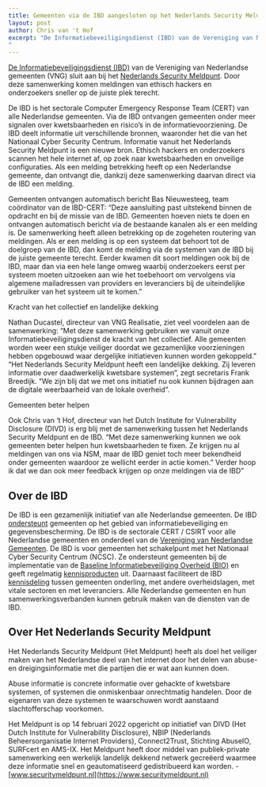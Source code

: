 ```yaml
---
title: Gemeenten via de IBD aangesloten op het Nederlands Security Meldpunt
layout: post
author: Chris van 't Hof
excerpt: "De Informatiebeveiligingsdienst (IBD) van de Vereniging van Nederlandse gemeenten (VNG) sluit aan bij het Nederlands Security Meldpunt. Door deze samenwerking komen meldingen van ethisch hackers en onderzoekers sneller op de juiste plek terecht.
"
---
```

[De Informatiebeveiligingsdienst (IBD)](https://vng.nl/projecten/informatieveiligheid) van de Vereniging van Nederlandse gemeenten (VNG) sluit aan bij het [Nederlands Security Meldpunt](https://securitymeldpunt.nl). Door deze samenwerking komen meldingen van ethisch hackers en onderzoekers sneller op de juiste plek terecht.

De IBD is het sectorale Computer Emergency Response Team (CERT) van alle Nederlandse gemeenten. Via de IBD ontvangen gemeenten onder meer signalen over kwetsbaarheden en risico’s in de informatievoorziening. De IBD deelt informatie uit verschillende bronnen, waaronder het die van het Nationaal Cyber Security Centrum. Informatie vanuit het Nederlands Security Meldpunt is een nieuwe bron. Ethisch hackers en onderzoekers scannen het hele internet af, op zoek naar kwetsbaarheden en onveilige configuraties. Als een melding betrekking heeft op een Nederlandse gemeente, dan ontvangt die, dankzij deze samenwerking daarvan direct via de IBD een melding.

Gemeenten ontvangen automatisch bericht
Bas Nieuwesteeg, team coördinator van de IBD-CERT: “Deze aansluiting past uitstekend binnen de opdracht en bij de missie van de IBD. Gemeenten hoeven niets te doen en ontvangen automatisch bericht via de bestaande kanalen als er een melding is. De samenwerking heeft alleen betrekking op de zogeheten routering van meldingen. Als er een melding is op een systeem dat behoort tot de doelgroep van de IBD, dan komt de melding via de systemen van de IBD bij de juiste gemeente terecht. Eerder kwamen dit soort meldingen ook bij de IBD, maar dan via een hele lange omweg waarbij onderzoekers eerst per systeem moeten uitzoeken aan wie het toebehoort om vervolgens via algemene mailadressen van providers en leveranciers bij de uiteindelijke gebruiker van het systeem uit te komen.”

Kracht van het collectief en landelijke dekking

Nathan Ducastel, directeur van VNG Realisatie, ziet veel voordelen aan de samenwerking: “Met deze samenwerking gebruiken we vanuit onze Informatiebeveiligingsdienst de kracht van het collectief. Alle gemeenten worden weer een stukje veiliger doordat we gezamenlijke voorzieningen hebben opgebouwd waar dergelijke initiatieven kunnen worden gekoppeld.”
“Het Nederlands Security Meldpunt heeft een landelijke dekking. Zij leveren informatie over daadwerkelijk kwetsbare systemen”, zegt secretaris Frank Breedijk. “We zijn blij dat we met ons initiatief nu ook kunnen bijdragen aan de digitale weerbaarheid van de lokale overheid”.

Gemeenten beter helpen

Ook Chris van ‘t Hof, directeur van het Dutch Institute for Vulnerability Disclosure (DIVD) is erg blij met de samenwerking tussen het Nederlands Security Meldpunt en de IBD. “Met deze samenwerking kunnen we ook gemeenten beter helpen hun kwetsbaarheden te fixen. Ze krijgen nu al meldingen van ons via NSM, maar de IBD geniet toch meer bekendheid onder gemeenten waardoor ze wellicht eerder in actie komen.” Verder hoop ik dat we dan ook meer feedback krijgen op onze meldingen via de IBD”

Over de IBD
---
De IBD is een gezamenlijk initiatief van alle Nederlandse gemeenten. De IBD [ondersteunt](https://www.informatiebeveiligingsdienst.nl/ondersteuning-bij-incidenten/) gemeenten op het gebied van informatiebeveiliging en gegevensbescherming. 
De IBD is de sectorale CERT / CSIRT voor alle Nederlandse gemeenten en onderdeel van de [Vereniging van Nederlandse Gemeenten](https://www.vngrealisatie.nl/). De IBD is voor gemeenten het schakelpunt met het Nationaal Cyber Security Centrum (NCSC). Ze ondersteunt gemeenten bij de implementatie van de [Baseline Informatiebeveiliging Overheid (BIO)](https://www.informatiebeveiligingsdienst.nl/project/baseline-informatiebeveiliging-overheid/) en geeft regelmatig [kennisproducten](https://www.informatiebeveiligingsdienst.nl/kennisproducten-ibd/) uit. Daarnaast faciliteert de IBD [kennisdeling](https://www.informatiebeveiligingsdienst.nl/kennisdeling-en-kennisvermeerdering/) tussen gemeenten onderling, met andere overheidslagen, met vitale sectoren en met leveranciers. 
Alle Nederlandse gemeenten en hun samenwerkingsverbanden kunnen gebruik maken van de diensten van de IBD.

Over Het Nederlands Security Meldpunt
---
Het Nederlands Security Meldpunt (Het Meldpunt) heeft als doel het veiliger maken van het Nederlandse deel van het internet door het delen van abuse- en dreigingsinformatie met die partijen die er wat aan kunnen doen. 

Abuse informatie is concrete informatie over gehackte of kwetsbare systemen, of systemen die onmiskenbaar onrechtmatig handelen. Door de eigenaren van deze systemen te waarschuwen wordt aanstaand slachtofferschap voorkomen.

Het Meldpunt is op 14 februari 2022 opgericht op initiatief van DIVD (Het Dutch Institute for Vulnerability Disclosure), NBIP (Nederlands Beheersorganisatie Internet Providers), Connect2Trust, Stichting AbuseIO, SURFcert en AMS-IX. Het Meldpunt heeft door middel van publiek-private samenwerking een werkelijk landelijk dekkend netwerk gecreëerd waarmee deze informatie snel en geautomatiseerd gedistribueerd kan worden. - [www.securitymeldpunt.nl](https://www.securitymeldpunt.nl)
